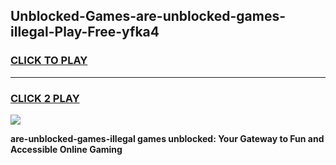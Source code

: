 
## Unblocked-Games-are-unblocked-games-illegal-Play-Free-yfka4
<h3>
<a href="https://premium76.site?title=are-unblocked-games-illegal&ref=18A">CLICK TO PLAY</a></h3>
<hr>

<h3>
<a href="https://premium76.site?title=are-unblocked-games-illegal&ref=18A">CLICK 2 PLAY</a>
  
</h3>

<a href="https://premium76.site?title=are-unblocked-games-illegal&ref=18A"><img src="https://clearcache.store/games.png"></a>


**are-unblocked-games-illegal games unblocked: Your Gateway to Fun and Accessible Online Gaming**
